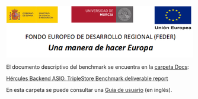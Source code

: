 ![](.//media/CabeceraDocumentosMD.png)

El documento descriptivo del benchmark se encuentra en la [carpeta Docs](https://github.com/HerculesCRUE/GnossDeustoBackend/tree/master/Docs):

[Hércules Backend ASIO. TripleStore Benchmark deliverable report](https://github.com/HerculesCRUE/GnossDeustoBackend/blob/master/Docs/20200325%20Hercules%20TripleStore%20Benchmark%20deliverable%20report.md)

En esta carpeta se puede consultar una [Guía de usuario](https://github.com/HerculesCRUE/GnossDeustoBackend/blob/master/Benchmark/Docs/UserGuide.md) (en inglés).
